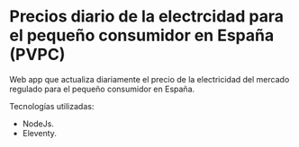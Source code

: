 # Precios diario de la electrcidad para el pequeño consumidor en España (PVPC)

Web app que actualiza diariamente el precio de la electricidad del mercado regulado para el pequeño consumidor en España.

Tecnologías utilizadas:
- NodeJs.
- Eleventy.

